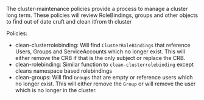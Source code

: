 The cluster-maintenance policies provide a process to manage a cluster long term.
These policies will review RoleBindings, groups and other objects to find out of date cruft and clean itfrom th cluster

Policies:
  - clean-clusterrolebinding: Will find `ClusterRoleBindings` that reference Users, Groups and ServiceAccounts which no longer exist.  This will either remove the CRB if that is the only subject or replace the CRB.
  - clean-rolebinding: Similar function to `clean-clusterrolebinding` except cleans namespace based rolebindings
  - clean-groups: Will find `Groups` that are empty or reference users which no longer exist.  This will either remove the `Group` or will remove the user which is no longer in the cluster.

